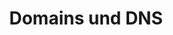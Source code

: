 ---
title: Domains und DNS
slug: domains
except: All you need to know about domains
sections: DNS und DNS-Zone, Transfer, Inhaberwechsel, Sicherheit
---